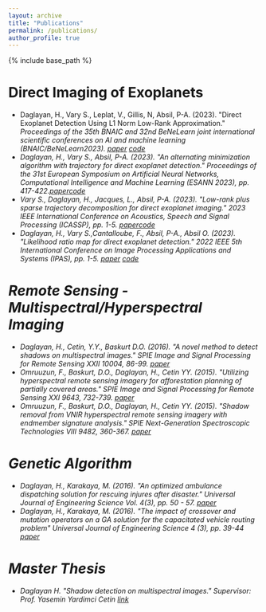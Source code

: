 ```yaml
---
layout: archive
title: "Publications"
permalink: /publications/
author_profile: true
---
```


{% include base_path %}



Direct Imaging of Exoplanets 
======
* Daglayan, H., Vary S., Leplat, V., Gillis, N, Absil, P-A. (2023). "Direct Exoplanet Detection Using L1 Norm Low-Rank Approximation." <i>Proceedings of the 35th BNAIC and 32nd BeNeLearn joint international scientific conferences on AI and machine learning (BNAIC/BeNeLearn2023). [paper](https://bnaic2023.tudelft.nl/static/media/BNAICBENELEARN_2023_paper_118.db5dfeb222a78b65c367.pdf) [code](https://github.com/hazandaglayan/l1lra_for_exoplanets)
* Daglayan, H., Vary S., Absil, P-A. (2023). "An alternating minimization algorithm with trajectory for direct exoplanet detection." Proceedings of the 31st European Symposium on Artificial Neural Networks, Computational Intelligence and Machine Learning (ESANN 2023), pp. 417-422.[paper](https://www.esann.org/sites/default/files/proceedings/2023/ES2023-137.pdf)[code](https://github.com/hazandaglayan/AMAT)
* Vary S., Daglayan, H., Jacques, L., Absil, P-A. (2023). "Low-rank plus sparse trajectory decomposition for direct exoplanet imaging." 2023 IEEE International Conference on Acoustics, Speech and Signal Processing (ICASSP), pp. 1-5. [paper](https://ieeexplore.ieee.org/abstract/document/10052997)[code](https://github.com/hazandaglayan/trajectorlets)
* Daglayan, H., Vary S.,Cantalloube, F., Absil, P-A., Absil O. (2023). "Likelihood ratio map for direct exoplanet detection." 2022 IEEE 5th International Conference on Image Processing Applications and Systems (IPAS), pp. 1-5. [paper](https://ieeexplore.ieee.org/abstract/document/10052997) [code](https://github.com/hazandaglayan/likelihoodratiomap)


Remote Sensing - Multispectral/Hyperspectral Imaging
======
* Daglayan, H., Cetin, Y.Y., Baskurt D.O. (2016). "A novel method to detect shadows on multispectral images." SPIE Image and Signal Processing for Remote Sensing XXII 10004, 86-99. [paper](https://doi.org/10.1117/12.2241938)
* Omruuzun, F., Baskurt, D.O., Daglayan, H., Cetin YY. (2015). "Utilizing hyperspectral remote sensing imagery for afforestation planning of partially covered areas." SPIE Image and Signal Processing for Remote Sensing XXI 9643, 732-739. [paper](https://doi.org/10.1117/12.2196532)
* Omruuzun, F., Baskurt, D.O., Daglayan, H., Cetin YY. (2015). "Shadow removal from VNIR hyperspectral remote sensing imagery with endmember signature analysis." SPIE Next-Generation Spectroscopic Technologies VIII 9482, 360-367. [paper](https://doi.org/10.1117/12.2190066)


Genetic Algorithm
======
* Daglayan, H., Karakaya, M. (2016). "An optimized ambulance dispatching solution for rescuing injures after disaster." Universal Journal of Engineering Science Vol. 4(3), pp. 50 - 57. [paper](https://doi.org/10.13189/ujes.2016.040303)
* Daglayan, H., Karakaya, M. (2016). "The impact of crossover and mutation operators on a GA solution for the capacitated vehicle routing problem" Universal Journal of Engineering Science 4 (3), pp. 39-44 [paper](https://doi.org/10.13189/ujes.2016.040301)


Master Thesis
======
* Daglayan H. "Shadow detection on multispectral images." Supervisor: Prof. Yasemin Yardimci Cetin [link](https://open.metu.edu.tr/handle/11511/25023)

